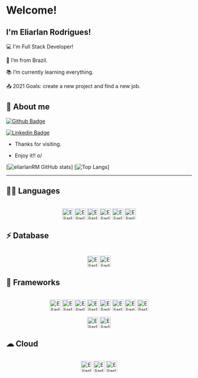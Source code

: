 # Welcome!


## I'm Eliarlan Rodrigues!

 

:computer: I'm Full Stack Developer!

:house_with_garden: I’m from Brazil.

:books: I’m currently learning everything.

:outbox_tray: 2021 Goals: create a new project and find a new job.

 

## 👨 About me

[![Github Badge](https://img.shields.io/badge/-Github-000?style=flat-square&logo=Github&logoColor=white&link=https://github.com/eliarlanRM)](https://github.com/eliarlanRM)

[![Linkedin Badge](https://img.shields.io/badge/-LinkedIn-blue?style=flat-square&logo=Linkedin&logoColor=white&link=https://www.linkedin.com/in/eliarlan-rodrigues/)](https://www.linkedin.com/in/eliarlan-rodrigues/)



- Thanks for visiting.

- Enjoy it!! o/


[![eliarlanRM GitHub stats](https://github-readme-stats.vercel.app/api?username=eliarlanRM)]
[![Top Langs](https://github-readme-stats.vercel.app/api/top-langs/?username=eliarlanRM&layout=compact)]


----------------------------------------------------------------------------------

## 👩‍💻 Languages  

<div style="display: inline_block" align="center"><br>
  <img align="center" alt="Eliarlan-HTML5" height="30" src="https://img.shields.io/badge/HTML5-E34F26?style=for-the-badge&logo=html5&logoColor=white" />
  <img align="center" alt="Eliarlan-Java" height="30" src="https://img.shields.io/badge/Java-ED8B00?style=for-the-badge&logo=java&logoColor=white" />
  <img align="center" alt="Eliarlan-CSS3" height="30" src="https://img.shields.io/badge/CSS3-1572B6?style=for-the-badge&logo=css3&logoColor=white" />
  <img align="center" alt="Eliarlan-Js" height="30" src="https://img.shields.io/badge/JavaScript-323330?style=for-the-badge&logo=javascript&logoColor=F7DF1E" />
  <img align="center" alt="Eliarlan-Ts" height="30" src="https://img.shields.io/badge/TypeScript-007ACC?style=for-the-badge&logo=typescript&logoColor=white" />
  <img align="center" alt="Eliarlan-Json" height="30" src="https://img.shields.io/badge/json-5E5C5C?style=for-the-badge&logo=json&logoColor=white" />
</div>

## ⚡ Database

<div style="display: inline_block" align="center"><br>
  <img align="center" alt="Eliarlan-MYSQL" height="30" src="https://img.shields.io/badge/MySQL-00000F?style=for-the-badge&logo=mysql&logoColor=white" />
  <img align="center" alt="Eliarlan-PSQL" height="30" src="https://img.shields.io/badge/PostgreSQL-316192?style=for-the-badge&logo=postgresql&logoColor=white" />
</div>

## 🚀 Frameworks

<div style="display: inline_block" align="center"><br>
  <img align="center" alt="Eliarlan-NodeJS" height="30" src="https://img.shields.io/badge/Node.js-339933?style=for-the-badge&logo=nodedotjs&logoColor=white"/>
  <img align="center" alt="Eliarlan-NPM" height="30" src="https://img.shields.io/badge/npm-CB3837?style=for-the-badge&logo=npm&logoColor=white"/>
  <img align="center" alt="Eliarlan-ReactJS" height="30" src="https://img.shields.io/badge/React-20232A?style=for-the-badge&logo=react&logoColor=61DAFB"/>
  <img align="center" alt="Eliarlan-Angular" height="30" src="https://img.shields.io/badge/Angular-DD0031?style=for-the-badge&logo=angular&logoColor=white"/>
  <img align="center" alt="Eliarlan-Bootstrap" height="30" src="https://img.shields.io/badge/Bootstrap-563D7C?style=for-the-badge&logo=bootstrap&logoColor=white"/>
  <img align="center" alt="Eliarlan-SpringBoot" height="30" src="https://img.shields.io/badge/Spring_Boot-F2F4F9?style=for-the-badge&logo=spring-boot"/>
  <img align="center" alt="Eliarlan-Spring" height="30" src="https://img.shields.io/badge/Spring-6DB33F?style=for-the-badge&logo=spring&logoColor=white"/>
  <img align="center" alt="Eliarlan-Git" height="30" src="https://img.shields.io/badge/Git-F05032?style=for-the-badge&logo=git&logoColor=white"/>
</div>
<div style="display: inline_block" align="center"><br>
  <img align="center" alt="Eliarlan-Postman" height="30" src="https://img.shields.io/badge/Postman-FF6C37?style=for-the-badge&logo=Postman&logoColor=white"/>
  <img align="center" alt="Eliarlan-Xampp" height="30" src="https://img.shields.io/badge/Xampp-F37623?style=for-the-badge&logo=xampp&logoColor=white"/>
</div>

## ☁ Cloud

<div style="display: inline_block" align="center"><br>
  <img align="center" alt="Eliarlan-AmazonAWS" height="30" src="https://img.shields.io/badge/Amazon_AWS-232F3E?style=for-the-badge&logo=amazon-aws&logoColor=white"/>
  <img align="center" alt="Eliarlan-Heroku" height="30" src="https://img.shields.io/badge/Heroku-430098?style=for-the-badge&logo=heroku&logoColor=white"/>
  <img align="center" alt="Eliarlan-Netlify" height="30" src="https://img.shields.io/badge/Netlify-00C7B7?style=for-the-badge&logo=netlify&logoColor=white"/>
<div>
 
 

 
